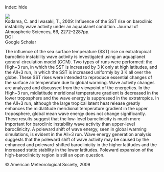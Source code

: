 index: hide

<div class="Citation">
    <div class="Citation-thumb CitationThumb-linked"  data-href="https://doi.org/10.1175/2009jas2964.1">
      <img src="https://static.claimspace.cloud/climate-study-static/refs/thumbs/10/Kodama_and_Iwasaki_2009-thumb.png" />
    </div>

  <div class="Citation-body">
    <div class="Citation-text">Kodama, C. and Iwasaki, T., 2009: Influence of the SST rise on baroclinic instability wave activity under an aquaplanet condition. <span class="Article-journal">Journal of Atmospheric Sciences, </span><span class="Article-volume">66, </span>2272–2287pp.</div>
    <div class="Citation-links">
      <div class="CitationLink" data-href="https://doi.org/10.1175/2009jas2964.1">
        <div class="CitationLink-icon CitationLink-Doi"></div>
        <div class="CitationLink-text">DOI</div>
      </div>
      <div class="CitationLink" data-href="https://scholar.google.com/scholar?q=10.1175/2009jas2964.1">
        <div class="CitationLink-icon CitationLink-Scholar"></div>
        <div class="CitationLink-text">Google Scholar</div>
      </div>
    </div>
  </div>
</div>

The influence of the sea surface temperature (SST) rise on extratropical baroclinic instability wave activity is investigated using an aquaplanet general circulation model (GCM). Two types of runs were performed: the High+3 run, in which the SST is increased by 3 K only at high latitudes, and the All+3 run, in which the SST is increased uniformly by 3 K all over the globe. These SST rises were intended to reproduce essential changes of the surface air temperature due to global warming. Wave activity changes are analyzed and discussed from the viewpoint of the energetics. In the High+3 run, midlatitude meridional temperature gradient is decreased in the lower troposphere and the wave energy is suppressed in the extratropics. In the All+3 run, although the large tropical latent heat release greatly enhances the midlatitude meridional temperature gradient in the upper troposphere, global mean wave energy does not change significantly. These results suggest that the low-level baroclinicity is much more important for baroclinic instability wave activity than upper-level baroclinicity. A poleward shift of wave energy, seen in global warming simulations, is evident in the All+3 run. Wave energy generation analysis suggests that the poleward shift of wave activity may be caused by the enhanced and poleward-shifted baroclinicity in the higher latitudes and the increased static stability in the lower latitudes. Poleward expansion of the high-baroclinicity region is still an open question.

<div class="Citation-copy">
&copy; American Meteorological Society, 2009
</div>